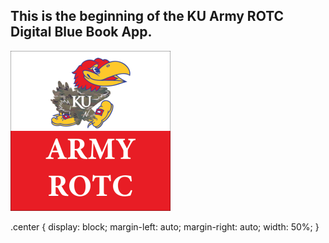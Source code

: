 
<h2>This is the beginning of the KU Army ROTC Digital Blue Book App.</h2>
<img src="ARMYROTCLOGO.png" alt="Army ROTC Logo" style="width:256px;height:256px;" class="center">

.center {
  display: block;
  margin-left: auto;
  margin-right: auto;
  width: 50%;
}
